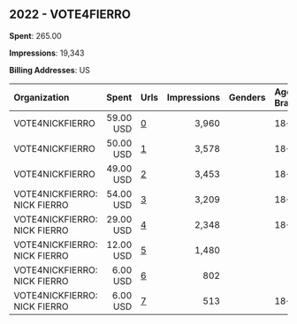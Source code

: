## 2022 - VOTE4FIERRO 
**Spent**: 265.00

**Impressions**: 19,343

**Billing Addresses**: US

|Organization|Spent|Urls|Impressions|Genders|Age Brackets|Country Codes|
|:---|---:|:---|---:|:---|:---|:---|
|VOTE4NICKFIERRO|59.00 USD|[0](https://www.snap.com/political-ads/asset/5d477b00f7db7fc338b14e9f2a798417051d43633ab52534c13646eb00ddc54f?mediaType=mp4)|3,960||18+|united states|
|VOTE4NICKFIERRO|50.00 USD|[1](https://www.snap.com/political-ads/asset/5d477b00f7db7fc338b14e9f2a798417051d43633ab52534c13646eb00ddc54f?mediaType=mp4)|3,578||18+|united states|
|VOTE4NICKFIERRO|49.00 USD|[2](https://www.snap.com/political-ads/asset/5d477b00f7db7fc338b14e9f2a798417051d43633ab52534c13646eb00ddc54f?mediaType=mp4)|3,453||18+|united states|
|VOTE4NICKFIERRO: NICK FIERRO|54.00 USD|[3](https://www.snap.com/political-ads/asset/5d477b00f7db7fc338b14e9f2a798417051d43633ab52534c13646eb00ddc54f?mediaType=mp4)|3,209||18+|united states|
|VOTE4NICKFIERRO: NICK FIERRO|29.00 USD|[4](https://www.snap.com/political-ads/asset/5d477b00f7db7fc338b14e9f2a798417051d43633ab52534c13646eb00ddc54f?mediaType=mp4)|2,348||18+|united states|
|VOTE4NICKFIERRO: NICK FIERRO|12.00 USD|[5](https://www.snap.com/political-ads/asset/5d477b00f7db7fc338b14e9f2a798417051d43633ab52534c13646eb00ddc54f?mediaType=mp4)|1,480|||united states|
|VOTE4NICKFIERRO: NICK FIERRO|6.00 USD|[6](https://www.snap.com/political-ads/asset/5d477b00f7db7fc338b14e9f2a798417051d43633ab52534c13646eb00ddc54f?mediaType=mp4)|802|||united states|
|VOTE4NICKFIERRO: NICK FIERRO|6.00 USD|[7](https://www.snap.com/political-ads/asset/5d477b00f7db7fc338b14e9f2a798417051d43633ab52534c13646eb00ddc54f?mediaType=mp4)|513||18+|united states|
